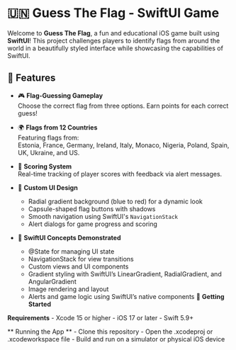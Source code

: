 # 🇺🇳 Guess The Flag - SwiftUI Game

Welcome to **Guess The Flag**, a fun and educational iOS game built using **SwiftUI**! This project challenges players to identify flags from around the world in a beautifully styled interface while showcasing the capabilities of SwiftUI.

## 📱 Features

- 🎮 **Flag-Guessing Gameplay**  
  Choose the correct flag from three options. Earn points for each correct guess!

- 🌍 **Flags from 12 Countries**  
  Featuring flags from:  
  Estonia, France, Germany, Ireland, Italy, Monaco, Nigeria, Poland, Spain, UK, Ukraine, and US.

- 🧠 **Scoring System**  
  Real-time tracking of player scores with feedback via alert messages.

- 🎨 **Custom UI Design**  
  - Radial gradient background (blue to red) for a dynamic look  
  - Capsule-shaped flag buttons with shadows  
  - Smooth navigation using SwiftUI's `NavigationStack`  
  - Alert dialogs for game progress and scoring

- 🧪 **SwiftUI Concepts Demonstrated**
  	- @State for managing UI state
  	- NavigationStack for view transitions
	- Custom views and UI components
	- Gradient styling with SwiftUI’s LinearGradient, RadialGradient, and AngularGradient
	- Image rendering and layout
	- Alerts and game logic using SwiftUI’s native components
🚀 **Getting Started**

**Requirements**
	- Xcode 15 or higher
	- iOS 17 or later
	- Swift 5.9+

** Running the App **
	- Clone this repository
	- Open the .xcodeproj or .xcodeworkspace file
	- Build and run on a simulator or physical iOS device

